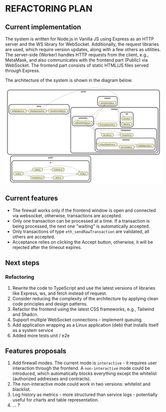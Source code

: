 # REFACTORING PLAN

## Current implementation

The system is written for Node.js in Vanilla JS using Express as an HTTP server and the WS library for WebSocket.
Additionally, the request libraries are used, which require version updates, along with a few others as utilities.
The server-side (Worker) handles HTTP requests from the client, e.g., MetaMask, and also communicates with the frontend
part (Public) via WebSocket. The frontend part consists of static HTML/JS files served through Express.

The architecture of the system is shown in the diagram below.

![dependency-graph.svg](dependency-graph.svg)

## Current features

- The firewall works only if the frontend window is open and connected via websocket, otherwise, transactions are
  accepted.
- Only one transaction can be processed at a time. If a transaction is being processed, the next one "waiting" is
  automatically accepted.
- Only transactions of type `eth_sendRawTransaction` are validated, all others are accepted.
- Acceptance relies on clicking the Accept button, otherwise, it will be rejected after the timeout expires.

## Next steps

### Refactoring

1. Rewrite the code to TypeScript and use the latest versions of libraries like Express, ws, and fetch instead of
   request.
2. Consider reducing the complexity of the architecture by applying clean code principles and design
   patterns.
3. Refactor the frontend using the latest CSS frameworks, e.g., Tailwind and Shadcn.
4. Support multiple WebSocket connections - implement queuing.
5. Add application wrapping as a Linux application (deb) that installs itself as a system service
6. Added more tests unit / e2e

## Features proposals

1. Add firewall modes. The current mode is `interactive` - it requires user interaction through the frontend. A
   `non-interactive` mode could be introduced, which automatically blocks everything except the whitelist (authorized
   addresses and contracts).
2. The non-interactive mode could work in two versions: whitelist and blacklist.
3. Log history as metrics - more structured than service logs - potentially useful for charts and table representation.
4. ... ?


